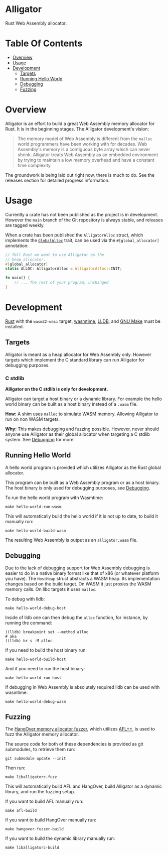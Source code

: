 # Alligator
Rust Web Assembly allocator.

# Table Of Contents
- [Overview](#overview)
- [Usage](#usage)
- [Development](#development)
  - [Targets](#targets)
  - [Running Hello World](#running-hello-world)
  - [Debugging](#debugging)
  - [Fuzzing](#fuzzing)

# Overview
Alligator is an effort to build a great Web Assembly
memory allocator for Rust. It is in the beginning
stages. The Alligator development's vision:

> The memory model of Web Assembly is different
> from the `malloc` world programmers have been
> working with for decades. Web Assembly's memory is a
> contiguous byte array which can never shrink.
> Alligator treats Web Assembly as an embedded
> environment by trying to maintain a low memory
> overhead and have a constant time complexity.

The groundwork is being laid out right now, there is
much to do. See the releases section for detailed
progress information. 

# Usage
Currently a crate has not been published as the project
is in development. However the `main` branch of the Git
repository is always stable, and releases are
tagged weekly.

When a crate has been published the `AlligatorAlloc`
struct, which implements the
[`GlobalAlloc`](https://doc.rust-lang.org/std/alloc/trait.GlobalAlloc.html)
trait, can be used via the
`#[global_allocator]` annotation:

```rs
// Tell Rust we want to use Alligator as the
// heap allocator.
#[global_allocator]
static ALLOC: AlligatorAlloc = AlligatorAlloc::INIT;

fn main() {
	// ... The rest of your program, unchanged
}
```

# Development
[Rust](https://www.rust-lang.org/) with the `wasm32-wasi` target, [wasmtime](https://wasmtime.dev/), [LLDB](https://lldb.llvm.org/), and [GNU Make](https://www.gnu.org/software/make/)
must be installed.

## Targets
Alligator is meant as a heap allocator for Web Assembly
only. However targets which implement the C standard
library can run Alligator for debugging purposes.

### C stdlib
**Alligator on the C stdlib is only for development.**

Alligator can target a host binary or a dynamic library.
For example the hello world binary can be built as a
host binary instead of a `.wasm` file.

**How:** A shim uses `malloc` to simulate WASM memory.
Allowing Alligator to run on non WASM targets.

**Why:** This makes debugging and fuzzing possible.
However, never should anyone use Alligator as their
global allocator when targeting a C stdlib system.
See [Debugging](#debugging) for more.

## Running Hello World
A hello world program is provided which utilizes
Alligator as the Rust global allocator.

This program can be built as a Web Assembly program or
as a host binary. The host binary is only used for
debugging purposes, see [Debugging](#debugging).

To run the hello world program with Wasmtime:

```
make hello-world-run-wasm
```

This will automatically build the hello world if it is
not up to date, to build it manually run:

```
make hello-world-build-wasm
```

The resulting Web Assembly is output as
an `alligator.wasm` file.

## Debugging
Due to the lack of debugging support for Web Assembly
debugging is easier to do in a native binary format 
like that of x86 (or whatever platform you have). The
`HostHeap` struct abstracts a WASM heap. Its
implementation changes based on the build target. On
WASM it just proxies the WASM memory calls. On libc
targets it uses `malloc`.

To debug with lldb:

```
make hello-world-debug-host
```

Inside of lldb one can then debug the `alloc`
function, for instance, by running the command:

```
((lldb) breakpoint set --method alloc
# aka
((lldb) br s -M alloc
```

If you need to build the host binary run:

```
make hello-world-build-host
```

And if you need to run the host binary:

```
make hello-world-run-host
```

If debugging in Web Assembly is absolutely required
lldb can be used with wasmtime:

```
make hello-world-debug-wasm
```

## Fuzzing
The [HangOver memory allocator fuzzer](https://github.com/emeryberger/hangover),
which utilizes [AFL++](https://github.com/AFLplusplus/AFLplusplus#building-and-installing-afl), 
is used to fuzz the Alligator memory allocator.

The source code for both of these dependencies is
provided as git submodules, to retrieve them run:

```
git submodule update --init
```

Then run:

```
make liballigatorc-fuzz
```

This will automatically build AFL and HangOver, build
Alligator as a dynamic library, and run the
fuzzing setup.

If you want to build AFL manually run:

```
make afl-build
```

If you want to build HangOver manually run:

```
make hangover-fuzzer-build
```

If you want to build the dynamic library manually run:

```
make liballigatorc-build
```
